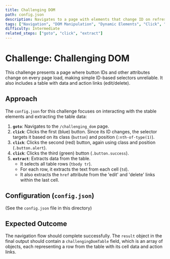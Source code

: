 ```yaml
---
title: Challenging DOM
path: config.json
description: Navigates to a page with elements that change ID on refresh, demonstrating interaction with elements based on stable attributes or structure. Extracts table data.
tags: ["Navigation", "DOM Manipulation", "Dynamic Elements", "Click", "Extraction", "Tables"]
difficulty: Intermediate
related_steps: ["goto", "click", "extract"]
---
```


# Challenge: Challenging DOM

This challenge presents a page where button IDs and other attributes change on every page load, making simple ID-based selectors unreliable. It also includes a table with data and action links (edit/delete).

## Approach

The `config.json` for this challenge focuses on interacting with the stable elements and extracting the table data:

1.  **`goto`**: Navigates to the `/challenging_dom` page.
2.  **`click`**: Clicks the first (blue) button. Since its ID changes, the selector targets it based on its class (`button`) and position (`:nth-of-type(1)`).
3.  **`click`**: Clicks the second (red) button, again using class and position (`.button.alert`).
4.  **`click`**: Clicks the third (green) button (`.button.success`).
5.  **`extract`**: Extracts data from the table.
    *   It selects all table rows (`tbody tr`).
    *   For each row, it extracts the text from each cell (`td`).
    *   It also extracts the `href` attribute from the 'edit' and 'delete' links within the last cell.

## Configuration (`config.json`)

(See the `config.json` file in this directory)

## Expected Outcome

The navigation flow should complete successfully. The `result` object in the final output should contain a `challengingDomTable` field, which is an array of objects, each representing a row from the table with its cell data and action links.
